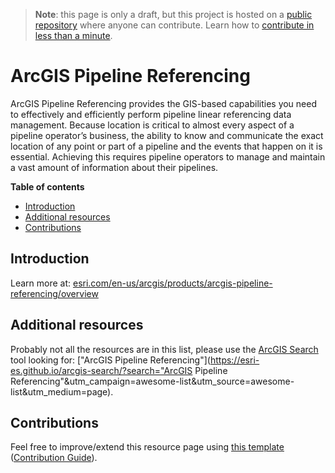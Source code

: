 > **Note**: this page is only a draft, but this project is hosted on a [public repository](https://github.com/hhkaos/awesome-arcgis) where anyone can contribute. Learn how to [contribute in less than a minute](https://github.com/hhkaos/awesome-arcgis/blob/master/CONTRIBUTING.md#contributions).

# ArcGIS Pipeline Referencing

ArcGIS Pipeline Referencing provides the GIS-based capabilities you need to effectively and efficiently perform pipeline linear referencing data management. Because location is critical to almost every aspect of a pipeline operator’s business, the ability to know and communicate the exact location of any point or part of a pipeline and the events that happen on it is essential. Achieving this requires pipeline operators to manage and maintain a vast amount of information about their pipelines.

<!-- START doctoc generated TOC please keep comment here to allow auto update -->
<!-- DON'T EDIT THIS SECTION, INSTEAD RE-RUN doctoc TO UPDATE -->
**Table of contents**

- [Introduction](#introduction)
- [Additional resources](#additional-resources)
- [Contributions](#contributions)

<!-- END doctoc generated TOC please keep comment here to allow auto update -->

## Introduction

Learn more at: [esri.com/en-us/arcgis/products/arcgis-pipeline-referencing/overview](https://www.esri.com/en-us/arcgis/products/arcgis-pipeline-referencing/overview)

## Additional resources

Probably not all the resources are in this list, please use the [ArcGIS Search](https://esri-es.github.io/arcgis-search/) tool looking for: ["ArcGIS Pipeline Referencing"](https://esri-es.github.io/arcgis-search/?search="ArcGIS Pipeline Referencing"&utm_campaign=awesome-list&utm_source=awesome-list&utm_medium=page).

## Contributions

Feel free to improve/extend this resource page using [this template](https://github.com/hhkaos/awesome-arcgis/blob/master/templates/PRODUCT_PAGE_TEMPLATE.md) ([Contribution Guide](https://github.com/hhkaos/awesome-arcgis/blob/master/CONTRIBUTING.md)).
